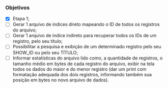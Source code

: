 ### Objetivos

-[x] Etapa 1;
-[ ] Gerar 1 arquivo de índices direto mapeando o ID de todos os registros do arquivo;
-[ ] Gerar 1 arquivo de índice indireto para recuperar todos os IDs de um registro, pelo seu título;
-[ ] Possibilitar a pesquisa e exibição de um determinado registro pelo seu SHOW_ID ou pelo seu TÍTULO;
-[ ] Informar estatísticas do arquivo lido como, a quantidade de registros, o tamanho médio em
 bytes de cada registro do arquivo, exibir na tela todos os dados do maior e do menor registro
 (dar um print com formatação adequada dos dois registros, informando também sua posição
 em bytes no novo arquivo de dados).
